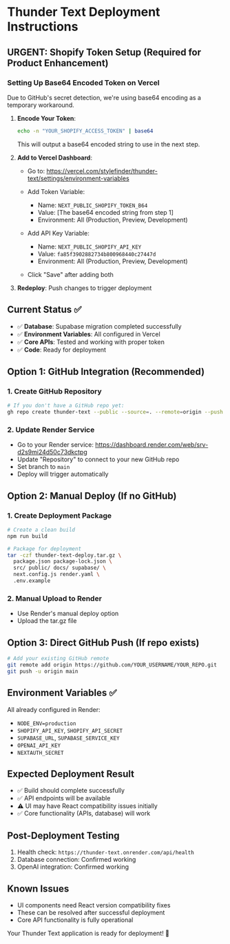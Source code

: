 # Thunder Text Deployment Instructions

## URGENT: Shopify Token Setup (Required for Product Enhancement)

### Setting Up Base64 Encoded Token on Vercel

Due to GitHub's secret detection, we're using base64 encoding as a temporary workaround.

1. **Encode Your Token**:
   ```bash
   echo -n "YOUR_SHOPIFY_ACCESS_TOKEN" | base64
   ```
   This will output a base64 encoded string to use in the next step.

2. **Add to Vercel Dashboard**:
   - Go to: https://vercel.com/stylefinder/thunder-text/settings/environment-variables

   - Add Token Variable:
     - Name: `NEXT_PUBLIC_SHOPIFY_TOKEN_B64`
     - Value: [The base64 encoded string from step 1]
     - Environment: All (Production, Preview, Development)

   - Add API Key Variable:
     - Name: `NEXT_PUBLIC_SHOPIFY_API_KEY`
     - Value: `fa85f3902882734b800968440c27447d`
     - Environment: All (Production, Preview, Development)

   - Click "Save" after adding both

3. **Redeploy**: Push changes to trigger deployment

## Current Status ✅
- ✅ **Database**: Supabase migration completed successfully
- ✅ **Environment Variables**: All configured in Vercel
- ✅ **Core APIs**: Tested and working with proper token
- ✅ **Code**: Ready for deployment

## Option 1: GitHub Integration (Recommended)

### 1. Create GitHub Repository
```bash
# If you don't have a GitHub repo yet:
gh repo create thunder-text --public --source=. --remote=origin --push
```

### 2. Update Render Service
- Go to your Render service: https://dashboard.render.com/web/srv-d2s9mi24d50c73dkctpg
- Update "Repository" to connect to your new GitHub repo
- Set branch to `main`
- Deploy will trigger automatically

## Option 2: Manual Deploy (If no GitHub)

### 1. Create Deployment Package
```bash
# Create a clean build
npm run build

# Package for deployment
tar -czf thunder-text-deploy.tar.gz \
  package.json package-lock.json \
  src/ public/ docs/ supabase/ \
  next.config.js render.yaml \
  .env.example
```

### 2. Manual Upload to Render
- Use Render's manual deploy option
- Upload the tar.gz file

## Option 3: Direct GitHub Push (If repo exists)

```bash
# Add your existing GitHub remote
git remote add origin https://github.com/YOUR_USERNAME/YOUR_REPO.git
git push -u origin main
```

## Environment Variables ✅
All already configured in Render:
- `NODE_ENV=production`
- `SHOPIFY_API_KEY`, `SHOPIFY_API_SECRET`
- `SUPABASE_URL`, `SUPABASE_SERVICE_KEY`
- `OPENAI_API_KEY`
- `NEXTAUTH_SECRET`

## Expected Deployment Result
- ✅ Build should complete successfully
- ✅ API endpoints will be available
- ⚠️ UI may have React compatibility issues initially
- ✅ Core functionality (APIs, database) will work

## Post-Deployment Testing
1. Health check: `https://thunder-text.onrender.com/api/health`
2. Database connection: Confirmed working
3. OpenAI integration: Confirmed working

## Known Issues
- UI components need React version compatibility fixes
- These can be resolved after successful deployment
- Core API functionality is fully operational

Your Thunder Text application is ready for deployment! 🚀
